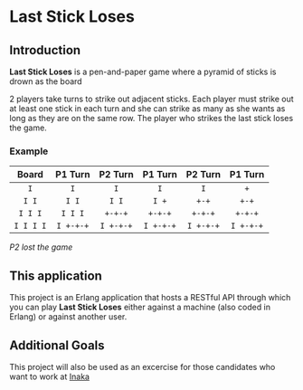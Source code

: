 # Last Stick Loses
## Introduction
**Last Stick Loses** is a pen-and-paper game where a pyramid of sticks is drown as the board

2 players take turns to strike out adjacent sticks. Each player must strike out at least one stick in each turn and she can strike as many as she wants as long as they are on the same row. The player who strikes the last stick loses the game.

### Example
|   Board   |  P1 Turn  |  P2 Turn  |  P1 Turn  |  P2 Turn  |  P1 Turn  |
|:---------:|:---------:|:---------:|:---------:|:---------:|:---------:|
|`    I    `|`    I    `|`    I    `|`    I    `|`    I    `|`    +    `|
|`   I I   `|`   I I   `|`   I I   `|`   I +   `|`   +-+   `|`   +-+   `|
|`  I I I  `|`  I I I  `|`  +-+-+  `|`  +-+-+  `|`  +-+-+  `|`  +-+-+  `|
|` I I I I `|` I +-+-+ `|` I +-+-+ `|` I +-+-+ `|` I +-+-+ `|` I +-+-+ `|
_P2 lost the game_

## This application
This project is an Erlang application that hosts a RESTful API through which you can play **Last Stick Loses** either against a machine (also coded in Erlang) or against another user.

## Additional Goals
This project will also be used as an excercise for those candidates who want to work at [Inaka](inaka.net)
